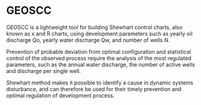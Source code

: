 # GEOSCC

GEOSCC is a lightweight tool for building Shewhart control charts, also known as x and R charts, using development parameters such as yearly oil discharge Qo, yearly water discharge Qw, and number of wells N. 

Prevention of probable deviation from optimal configuration and statistical control of the observed process 
require the analysis of the most regulated parameters, such as the annual water discharge, the number of active wells and discharge per single well. 

Shewhart method makes it possible to identify a cause in dynamic systems disturbance, and can therefore be used for their timely prevention and optimal regulation of development process. 
